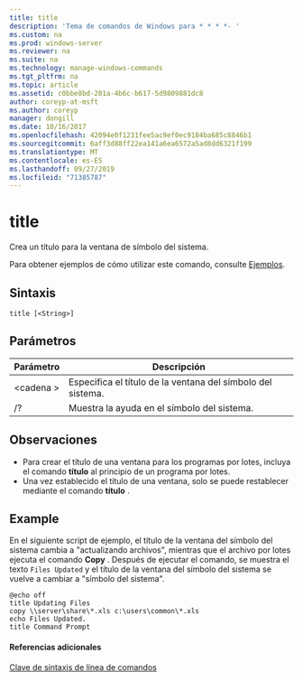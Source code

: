 ```yaml
---
title: title
description: 'Tema de comandos de Windows para * * * *- '
ms.custom: na
ms.prod: windows-server
ms.reviewer: na
ms.suite: na
ms.technology: manage-windows-commands
ms.tgt_pltfrm: na
ms.topic: article
ms.assetid: c0bbe8bd-201a-4b6c-b617-5d9809881dc8
author: coreyp-at-msft
ms.author: coreyp
manager: dongill
ms.date: 10/16/2017
ms.openlocfilehash: 42094e0f1231fee5ac9ef0ec9184ba685c8846b1
ms.sourcegitcommit: 6aff3d88ff22ea141a6ea6572a5ad8dd6321f199
ms.translationtype: MT
ms.contentlocale: es-ES
ms.lasthandoff: 09/27/2019
ms.locfileid: "71385787"
---
```

# <a name="title"></a>title



Crea un título para la ventana de símbolo del sistema.

Para obtener ejemplos de cómo utilizar este comando, consulte [Ejemplos](#BKMK_examples).

## <a name="syntax"></a>Sintaxis

```
title [<String>]
```

## <a name="parameters"></a>Parámetros

|Parámetro|Descripción|
|---------|-----------|
|\<cadena >|Especifica el título de la ventana del símbolo del sistema.|
|/?|Muestra la ayuda en el símbolo del sistema.|

## <a name="remarks"></a>Observaciones

-   Para crear el título de una ventana para los programas por lotes, incluya el comando **título** al principio de un programa por lotes.
-   Una vez establecido el título de una ventana, solo se puede restablecer mediante el comando **título** .

## <a name="BKMK_examples"></a>Example

En el siguiente script de ejemplo, el título de la ventana del símbolo del sistema cambia a "actualizando archivos", mientras que el archivo por lotes ejecuta el comando **Copy** . Después de ejecutar el comando, se muestra el texto `Files Updated` y el título de la ventana del símbolo del sistema se vuelve a cambiar a "símbolo del sistema".
```
@echo off
title Updating Files
copy \\server\share\*.xls c:\users\common\*.xls
echo Files Updated.
title Command Prompt
```

#### <a name="additional-references"></a>Referencias adicionales

[Clave de sintaxis de línea de comandos](command-line-syntax-key.md)
